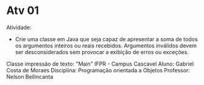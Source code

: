 # Atv 01

Atividade:
* Crie uma classe em Java que seja capaz de apresentar a soma de todos os argumentos inteiros ou reais recebidos. Argumentos inválidos devem ser desconsiderados sem provocar a exibição de erros ou exceções.

Classe impressão de texto: "Main"
IFPR - Campus Cascavel
Aluno: Gabriel Costa de Moraes Disciplina: Programação orientada a Objetos
Professor: Nelson Bellincanta
